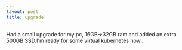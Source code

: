 ```yaml
---
layout: post
title: upgrade!
---
```


Had a small upgrade for my pc, 16GB->32GB ram and added an extra 500GB SSD.I'm
ready for some virtual kubernetes now...

